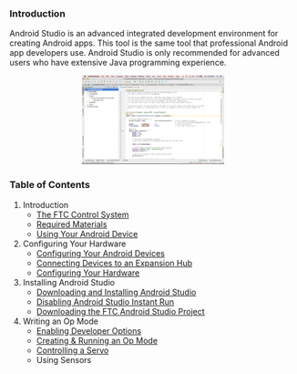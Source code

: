 ### Introduction
Android Studio is an advanced integrated development environment for creating Android apps. This tool is the same tool that professional Android app developers use. Android Studio is only recommended for advanced users who have extensive Java programming experience.

<p align="center"><img src="https://github.com/FIRST-Tech-Challenge/WikiSupport/blob/master/ftc_app/images/androidStudioScreen.jpg" width="250"><p>

### Table of Contents
1. Introduction
    * [The FTC Control System](https://github.com/ftctechnh/ftc_app/wiki/The-FTC-Control-System)
    * [Required Materials](https://github.com/ftctechnh/ftc_app/wiki/Required-Materials)
    * [Using Your Android Device](https://github.com/ftctechnh/ftc_app/wiki/Using-Your-Android-Device)
2. Configuring Your Hardware
    * [Configuring Your Android Devices](https://github.com/ftctechnh/ftc_app/wiki/Configuring-Your-Android-Devices)
    * [Connecting Devices to an Expansion Hub](https://github.com/ftctechnh/ftc_app/wiki/Connecting-Devices-to-an-Expansion-Hub)
    * [Configuring Your Hardware](https://github.com/ftctechnh/ftc_app/wiki/Configuring-Your-Hardware)
3. Installing Android Studio
    * [Downloading and Installing Android Studio](https://github.com/ftctechnh/ftc_app/wiki/Installing-Android-Studio)
    * [Disabling Android Studio Instant Run](https://github.com/ftctechnh/ftc_app/wiki/Disabling-Android-Studio-Instant-Run)
    * [Downloading the FTC Android Studio Project](https://github.com/ftctechnh/ftc_app/wiki/Downloading-the-Android-Studio-Project-Folder)
4. Writing an Op Mode
    * [Enabling Developer Options](https://github.com/ftctechnh/ftc_app/wiki/Enabling-Developer-Options)
    * [Creating & Running an Op Mode](https://github.com/ftctechnh/ftc_app/wiki/Creating-and-Running-an-Op-Mode-(Android-Studio))
    * [Controlling a Servo](https://github.com/ftctechnh/ftc_app/wiki/Controlling-a-Servo-(Android-Studio))
    * Using Sensors
